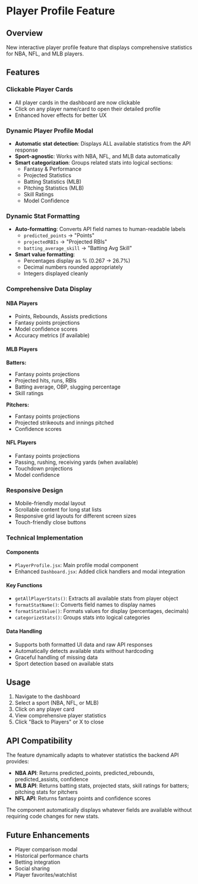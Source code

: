 # Player Profile Feature

## Overview
New interactive player profile feature that displays comprehensive statistics for NBA, NFL, and MLB players.

## Features

### Clickable Player Cards
- All player cards in the dashboard are now clickable
- Click on any player name/card to open their detailed profile
- Enhanced hover effects for better UX

### Dynamic Player Profile Modal
- **Automatic stat detection**: Displays ALL available statistics from the API response
- **Sport-agnostic**: Works with NBA, NFL, and MLB data automatically
- **Smart categorization**: Groups related stats into logical sections:
  - Fantasy & Performance
  - Projected Statistics  
  - Batting Statistics (MLB)
  - Pitching Statistics (MLB)
  - Skill Ratings
  - Model Confidence

### Dynamic Stat Formatting
- **Auto-formatting**: Converts API field names to human-readable labels
  - `predicted_points` → "Points"
  - `projectedRBIs` → "Projected RBIs"
  - `batting_average_skill` → "Batting Avg Skill"
- **Smart value formatting**: 
  - Percentages display as % (0.267 → 26.7%)
  - Decimal numbers rounded appropriately
  - Integers displayed cleanly

### Comprehensive Data Display

#### NBA Players
- Points, Rebounds, Assists predictions
- Fantasy points projections
- Model confidence scores
- Accuracy metrics (if available)

#### MLB Players
**Batters:**
- Fantasy points projections
- Projected hits, runs, RBIs
- Batting average, OBP, slugging percentage
- Skill ratings

**Pitchers:**
- Fantasy points projections  
- Projected strikeouts and innings pitched
- Confidence scores

#### NFL Players
- Fantasy points projections
- Passing, rushing, receiving yards (when available)
- Touchdown projections
- Model confidence

### Responsive Design
- Mobile-friendly modal layout
- Scrollable content for long stat lists
- Responsive grid layouts for different screen sizes
- Touch-friendly close buttons

### Technical Implementation

#### Components
- `PlayerProfile.jsx`: Main profile modal component
- Enhanced `Dashboard.jsx`: Added click handlers and modal integration

#### Key Functions
- `getAllPlayerStats()`: Extracts all available stats from player object
- `formatStatName()`: Converts field names to display names
- `formatStatValue()`: Formats values for display (percentages, decimals)
- `categorizeStats()`: Groups stats into logical categories

#### Data Handling
- Supports both formatted UI data and raw API responses
- Automatically detects available stats without hardcoding
- Graceful handling of missing data
- Sport detection based on available stats

## Usage

1. Navigate to the dashboard
2. Select a sport (NBA, NFL, or MLB)
3. Click on any player card
4. View comprehensive player statistics
5. Click "Back to Players" or X to close

## API Compatibility

The feature dynamically adapts to whatever statistics the backend API provides:

- **NBA API**: Returns predicted_points, predicted_rebounds, predicted_assists, confidence
- **MLB API**: Returns batting stats, projected stats, skill ratings for batters; pitching stats for pitchers
- **NFL API**: Returns fantasy points and confidence scores

The component automatically displays whatever fields are available without requiring code changes for new stats.

## Future Enhancements

- Player comparison modal
- Historical performance charts
- Betting integration
- Social sharing
- Player favorites/watchlist
